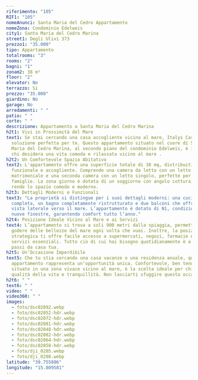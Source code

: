 ```yaml
---
riferimento: "105"
RIF1: "105"
nomeAnunci: Santa Maria del Cedro Appartamento
nomeZona: Condominio Edelweis
city1: Santa Maria del Cedro Marina
street1: Degli Ulivi 373
prezzo1: "35.000"
tipo: Appartamento
totalrooms: "3"
rooms: "2"
bagni: "1"
zonam2: 38 m²
floor: "2"
elevator: No
terrazzo: Si
prezzo: "35.000"
giardino: No
garage: No
arredamenti: " "
patio: " "
corte: " "
descrizione: Appartamento a Santa Maria del Cedro Marina
h2t1: Vivi in Prossimità del Mare
text1: Se stai cercando una casa accogliente vicino al mare, Italys Casa ha la
  soluzione perfetta per te. Questo appartamento situato nel cuore di Santa
  Maria del Cedro Marina, al secondo piano del condominio Edelweis, è ideale per
  chi desidera una vita comoda e rilassata vicino al mare .
h2t2: Un Comfortevole Spazio Abitativo
text2: L'appartamento offre una superficie totale di 38 mq, distribuiti in modo
  funzionale e accogliente. Comprende una camera da letto con un letto
  matrimoniale e una seconda camera con un letto singolo, perfette per ospitare
  famiglie. La zona giorno è dotata di un soggiorno con angolo cottura, che
  rende lo spazio comodo e moderno.
h2t3: Dettagli Moderni e Funzionali
text3: "La proprietà si distingue per i suoi dettagli moderni: una cucina
  completa, un bagno completamente ristrutturato e due balconi che offrono una
  vista laterale verso il mare. L’appartamento è dotato di N1, condizionatore,
  nuove finestre, garantendo comfort tutto l’anno."
h2t4: Posizione Ideale Vicino al Mare e ai Servizi
text4: L’appartamento si trova a soli 900 metri dalla spiaggia, permettendoti di
  godere delle bellezze del mare ogni volta che vuoi. Inoltre, la posizione
  strategica ti offre facile accesso a supermercati, negozi, farmacie e altri
  servizi essenziali. Tutto ciò di cui hai bisogno quotidianamente è a pochi
  passi da casa tua.
h2t5: Un’Occasione Imperdibile
text5: Che tu stia cercando una casa vacanze o una residenza anuale, questo
  appartamento rappresenta un’opportunità unica. Confortevole, ben tenuto e
  situato in una zona vivace vicino al mare, è la scelta ideale per chi cerca
  qualità della vita e tranquillità. Non lasciarti sfuggire questa occasione!
h2t6: " "
text6: " "
video: " "
video360: " "
images:
  - foto/dsc02092.webp
  - foto/dsc02052-hdr.webp
  - foto/dsc02072-hdr.webp
  - foto/dsc02081-hdr.webp
  - foto/dsc02048-hdr.webp
  - foto/dsc02082-hdr.webp
  - foto/dsc02064-hdr.webp
  - foto/dsc02058-hdr.webp
  - foto/dji_0205.webp
  - foto/dji_0208.webp
latitude: "39.755806"
longitude: "15.809581"
---
```


